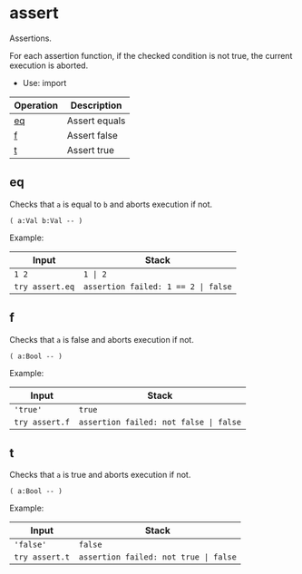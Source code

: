 # assert

Assertions.

For each assertion function, if the checked condition is not true, the current execution is aborted.

- Use: import

| Operation             | Description
|-----------------------|-----------------------
| [eq](#eq)             | Assert equals
| [f](#f)               | Assert false
| [t](#t)               | Assert true


## eq

Checks that `a` is equal to `b` and aborts execution if not.

    ( a:Val b:Val -- )

Example:

| Input           | Stack
|-----------------|-------------
| `1 2`           | `1 \| 2`
| `try assert.eq` | `assertion failed: 1 == 2 \| false`


## f

Checks that `a` is false and aborts execution if not.

    ( a:Bool -- )

Example:

| Input           | Stack
|-----------------|-------------
| `'true'`        | `true`
| `try assert.f`  | `assertion failed: not false \| false`


## t

Checks that `a` is true and aborts execution if not.

    ( a:Bool -- )

Example:

| Input           | Stack
|-----------------|-------------
| `'false'`       | `false`
| `try assert.t`  | `assertion failed: not true \| false`




